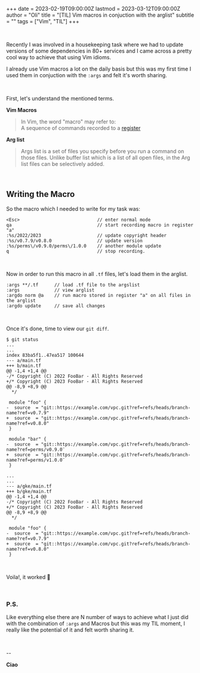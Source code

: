 +++
date = 2023-02-19T09:00:00Z
lastmod = 2023-03-12T09:00:00Z
author = "Oli"
title = "[TIL] Vim macros in conjuction with the arglist"
subtitle = ""
tags = ["Vim", "TIL"]
+++

&nbsp;
&nbsp;

Recently I was involved in a housekeeping task where we had to update versions of some dependencies in 80+ services and I came across a pretty cool way to achieve that using Vim idioms.

I already use Vim macros a lot on the daily basis but this was my first time I used them in conjuction with the `:args` and felt it's worth sharing.

&nbsp;

First, let's understand the mentioned terms.

**Vim Macros**

> In Vim, the word "macro" may refer to:  
A sequence of commands recorded to a [register](https://www.brianstorti.com/vim-registers/)


**Arg list**
> Args list is a set of files you specify before you run a command on those files. Unlike buffer list which is a list of all open files, in the Arg list files can be selectively added.

&nbsp;

## Writing the Macro
So the macro which I needed to write for my task was:

```
<Esc>                             // enter normal mode
qa                                // start recording macro in register "a"
:%s/2022/2023                     // update copyright header
:%s/v0.7.9/v0.8.0                 // update version
:%s/perms\/v0.9.0/perms\/1.0.0    // another module update
q                                 // stop recording.
```
&nbsp;

Now in order to run this macro in all `.tf` files, let's load them in the arglist.

```
:args **/.tf      // load .tf file to the argslist
:args             // view arglist
:argdo norm @a    // run macro stored in register "a" on all files in the arglist
:argdo update     // save all changes
```
&nbsp;

Once it's done, time to view our `git diff`.

```git
$ git status
...
...
index 83ba5f1..47ea517 100644
--- a/main.tf
+++ b/main.tf
@@ -1,4 +1,4 @@
-/* Copyright (C) 2022 FooBar - All Rights Reserved
+/* Copyright (C) 2023 FooBar - All Rights Reserved
@@ -8,9 +8,9 @@
  */

 module "foo" {
-  source  = "git::https://example.com/vpc.git?ref=refs/heads/branch-name?ref=v0.7.9"
+  source  = "git::https://example.com/vpc.git?ref=refs/heads/branch-name?ref=v0.8.0"
 }

 module "bar" {
-  source  = "git::https://example.com/vpc.git?ref=refs/heads/branch-name?ref=perms/v0.9.0¨
+  source  = "git::https://example.com/vpc.git?ref=refs/heads/branch-name?ref=perms/v1.0.0¨
 }

...
...
--- a/gke/main.tf
+++ b/gke/main.tf
@@ -1,4 +1,4 @@
-/* Copyright (C) 2022 FooBar - All Rights Reserved
+/* Copyright (C) 2023 FooBar - All Rights Reserved
@@ -8,9 +8,9 @@
  */

 module "foo" {
-  source  = "git::https://example.com/vpc.git?ref=refs/heads/branch-name?ref=v0.7.9"
+  source  = "git::https://example.com/vpc.git?ref=refs/heads/branch-name?ref=v0.8.0"
 }

```

&nbsp;

Voila!, it worked 🙌

&nbsp;

### P.S.
Like everything else there are N number of ways to achieve what I just did with the combination of `:args` and Macros but this was my TIL moment, I really like the potential of it and felt worth sharing it.


&nbsp;
&nbsp;

--

**Ciao**

